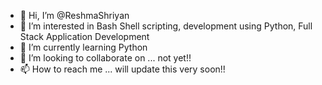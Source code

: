 - 👋 Hi, I’m @ReshmaShriyan
- 👀 I’m interested in Bash Shell scripting, development using Python, Full Stack Application Development
- 🌱 I’m currently learning Python
- 💞️ I’m looking to collaborate on ... not yet!!
- 📫 How to reach me ... will update this very soon!!

<!---
ReshmaShriyan/ReshmaShriyan is a ✨ special ✨ repository because its `README.md` (this file) appears on your GitHub profile.
You can click the Preview link to take a look at your changes.
--->
